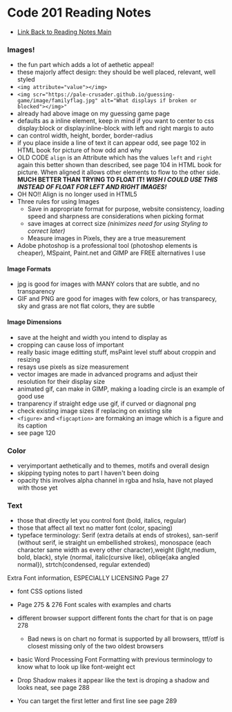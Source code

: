 # Code 201 Reading Notes

* [Link Back to Reading Notes Main](https://pale-crusader.github.io/reading-notes)


### Images!

* the fun part which adds a lot of aethetic appeal!
* these majorly affect design: they should be well placed, relevant, well styled
* ```<img attribute="value"></img>```
* ```<img scr="https://pale-crusader.github.io/guessing-game/image/familyflag.jpg" alt="What displays if broken or blocked"></img>"``` 
* already had above image on my guessing game page 
* defaults as a inline element, keep in mind if you want to center to css display:block or display:inline-block with left and right margis to auto
* can control width, height, border, border-radius
* if you place inside a line of text it can appear odd, see page 102 in HTML book for picture of how odd and why
* OLD CODE ```align``` is an Attribute which has the values ```left``` and ```right``` again this better shown than described,  see page 104 in HTML book for picture. When aligned it allows other elements to flow to the other side. **MUCH BETTER THAN TRYING TO FLOAT IT! _WISH I COULD USE THIS INSTEAD OF FLOAT FOR LEFT AND RIGHT IMAGES!_**
* OH NO!! Align is no longer used in HTML5
* Three rules for using Images
    * Save in appropriate format for purpose, website consistency, loading speed and sharpness are considerations when picking format
    * save images at correct size _(ninimizes need for using Styling to correct later)_
    * Measure images in Pixels, they are a true measurement
* Adobe photoshop is a professional tool (photoshop elements is cheaper), MSpaint, Paint.net and GIMP are FREE alternatives I use


#### Image Formats 
* jpg is good for images with MANY colors that are subtle, and no transparency
* GIF and PNG are good for images with few colors, or has transparecy, sky and grass are not flat colors, they are subtle 

#### Image Dimensions
* save at the height and width you intend to display as
* cropping can cause loss of important 
* really basic image editting stuff, msPaint level stuff about croppin and resizing
* resays use pixels as size measurement
* vector images are made in advanced programs and adjust their resolution for their display size
* animated gif, can make in GIMP, making a loading circle is an example of good use
* tranparency if straight edge use gif, if curved or diagnonal png
* check existing image sizes if replacing on existing site
* ```<figure>``` and ```<figcaption>``` are formaking an image which is a figure and its caption
* see page 120

### Color

* veryimportant aethetically and to themes, motifs and overall design
* skipping typing notes to part I haven't been doing
* opacity this involves alpha channel in rgba and hsla, have not played with those yet

### Text

* those that directly let you control font (bold, italics, regular)
* those that affect all text no matter font (color, spacing)
* typeface terminology: Serif (extra details at ends of strokes), san-serif (without serif, ie straight un embellished strokes), monospace (each character same width as every other character),weight (light,medium, bold, black), style (normal, italic(cursive like), obliqe{aka angled normal}), strtch(condensed, regular extended)

Extra Font information, ESPECIALLY LICENSING Page 27

* font CSS options listed
* Page 275 & 276 Font scales with examples and charts

* different browser support different fonts the chart for that is on page 278
    * Bad news is on chart no format is supported by all browsers, ttf/otf is closest missing only of the two oldest browsers
* basic Word Processing Font Formatting with previous terminology to know what to look up like font-weight ect
*  Drop Shadow makes it appear like the text is droping a shadow and looks neat, see page 288
* You can target the first letter and first line see page 289
